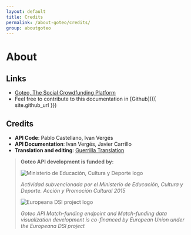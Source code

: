 ```yaml
---
layout: default
title: Credits
permalink: /about-goteo/credits/
group: aboutgoteo
---
```

# About

## Links
- [Goteo, The Social Crowdfunding Platform](http://goteo.org/)
- Feel free to contribute to this documentation in [Github]({{ site.github_url }})

## Credits

- **API Code**: Pablo Castellano, Ivan Vergés
- **API Documentation**: Ivan Vergés, Javier Carrillo
- **Translation and editing**: [Guerrilla Translation](http://guerrillatranslation.org)


> **Goteo API development is funded by:**
> 
> ![Ministerio de Educación, Cultura y Deporte logo](https://developers.goteo.org/assets/images/logo-ecd.gif)
> 
> *Actividad subvencionada por el Ministerio de Educación, Cultura y Deporte. Acción y Promoción Cultural 2015*
> 
> ![Europeana DSI project logo](https://developers.goteo.org/assets/images/eu_flag_cef.svg)
> 
> *Goteo API Match-funding endpoint and Match-funding data visualization development is co-financed by European Union under the Europeana DSI project*

